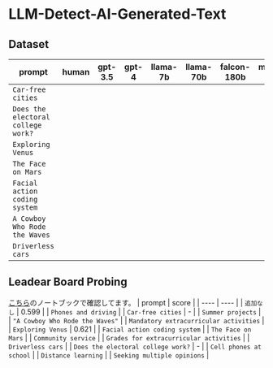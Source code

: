 # LLM-Detect-AI-Generated-Text

## Dataset

| prompt | human | gpt-3.5 | gpt-4 | llama-7b | llama-70b | falcon-180b | mistral-7b | claude |
| ---- | ---- | ---- | ---- | ---- | ---- | ---- | ---- | ---- |
| `Car-free cities` |
| `Does the electoral college work?` |
| `Exploring Venus` |
| `The Face on Mars` |
| `Facial action coding system` |
| `A Cowboy Who Rode the Waves` |
| `Driverless cars` |

## Leadear Board Probing
[こちら](https://www.kaggle.com/code/room208/lb-probing-with-xgboost/edit)のノートブックで確認してます。
| prompt | score |
| ---- | ---- |
| `追加なし` | 0.599 |
| `Phones and driving` |
| `Car-free cities` | - |
| `Summer projects` |
| `"A Cowboy Who Rode the Waves"` |
| `Mandatory extracurricular activities` |
| `Exploring Venus` | 0.621 |
| `Facial action coding system` |
| `The Face on Mars` |
| `Community service` |
| `Grades for extracurricular activities` |
| `Driverless cars` |
| `Does the electoral college work?` | - |
| `Cell phones at school` |
| `Distance learning` |
| `Seeking multiple opinions` |
